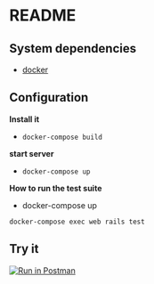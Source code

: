 # README


## System dependencies

 - [docker](https://www.docker.com/)

## Configuration

**Install it**

- `docker-compose build`

**start server**

- `docker-compose up`

**How to run the test suite**

- docker-compose up

`docker-compose exec web rails test`

## Try it

[![Run in Postman](https://run.pstmn.io/button.svg)](https://app.getpostman.com/run-collection/171d5f914b7daf0164e9)
